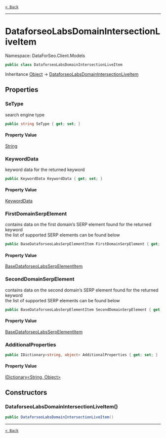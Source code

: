 [`< Back`](./)

---

# DataforseoLabsDomainIntersectionLiveItem

Namespace: DataForSeo.Client.Models

```csharp
public class DataforseoLabsDomainIntersectionLiveItem
```

Inheritance [Object](https://docs.microsoft.com/en-us/dotnet/api/system.object) → [DataforseoLabsDomainIntersectionLiveItem](./dataforseo.client.models.dataforseolabsdomainintersectionliveitem)

## Properties

### **SeType**

search engine type

```csharp
public string SeType { get; set; }
```

#### Property Value

[String](https://docs.microsoft.com/en-us/dotnet/api/system.string)<br>

### **KeywordData**

keyword data for the returned keyword

```csharp
public KeywordData KeywordData { get; set; }
```

#### Property Value

[KeywordData](./dataforseo.client.models.keyworddata)<br>

### **FirstDomainSerpElement**

contains data on the first domain’s SERP element found for the returned keyword
 <br>the list of supported SERP elements can be found below

```csharp
public BaseDataforseoLabsSerpElementItem FirstDomainSerpElement { get; set; }
```

#### Property Value

[BaseDataforseoLabsSerpElementItem](./dataforseo.client.models.basedataforseolabsserpelementitem)<br>

### **SecondDomainSerpElement**

contains data on the second domain’s SERP element found for the returned keyword
 <br>the list of supported SERP elements can be found below

```csharp
public BaseDataforseoLabsSerpElementItem SecondDomainSerpElement { get; set; }
```

#### Property Value

[BaseDataforseoLabsSerpElementItem](./dataforseo.client.models.basedataforseolabsserpelementitem)<br>

### **AdditionalProperties**

```csharp
public IDictionary<string, object> AdditionalProperties { get; set; }
```

#### Property Value

[IDictionary&lt;String, Object&gt;](https://docs.microsoft.com/en-us/dotnet/api/system.collections.generic.idictionary-2)<br>

## Constructors

### **DataforseoLabsDomainIntersectionLiveItem()**

```csharp
public DataforseoLabsDomainIntersectionLiveItem()
```

---

[`< Back`](./)

